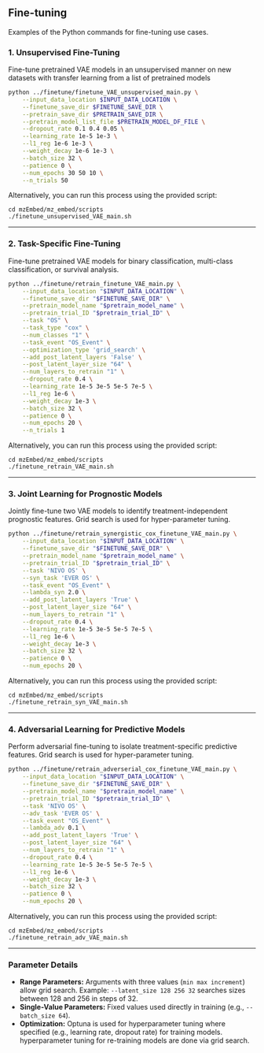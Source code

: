 ## Fine-tuning 

Examples of the Python commands for fine-tuning use cases. 

### **1. Unsupervised Fine-Tuning**
Fine-tune pretrained VAE models in an unsupervised manner on new datasets with transfer learning from a list of pretrained models

```bash
python ../finetune/finetune_VAE_unsupervised_main.py \
    --input_data_location $INPUT_DATA_LOCATION \
    --finetune_save_dir $FINETUNE_SAVE_DIR \
    --pretrain_save_dir $PRETRAIN_SAVE_DIR \
    --pretrain_model_list_file $PRETRAIN_MODEL_DF_FILE \
    --dropout_rate 0.1 0.4 0.05 \
    --learning_rate 1e-5 1e-3 \
    --l1_reg 1e-6 1e-3 \
    --weight_decay 1e-6 1e-3 \
    --batch_size 32 \
    --patience 0 \
    --num_epochs 30 50 10 \
    --n_trials 50
```

Alternatively, you can run this process using the provided script:
```
cd mzEmbed/mz_embed/scripts
./finetune_unsupervised_VAE_main.sh
```

---

### **2. Task-Specific Fine-Tuning**
Fine-tune pretrained VAE models for binary classification, multi-class classification, or survival analysis. 

```bash
python ../finetune/retrain_finetune_VAE_main.py \
    --input_data_location "$INPUT_DATA_LOCATION" \
    --finetune_save_dir "$FINETUNE_SAVE_DIR" \
    --pretrain_model_name "$pretrain_model_name" \
    --pretrain_trial_ID "$pretrain_trial_ID" \
    --task "OS" \
    --task_type "cox" \
    --num_classes "1" \
    --task_event "OS_Event" \
    --optimization_type 'grid_search' \
    --add_post_latent_layers 'False' \
    --post_latent_layer_size "64" \
    --num_layers_to_retrain "1" \
    --dropout_rate 0.4 \
    --learning_rate 1e-5 3e-5 5e-5 7e-5 \
    --l1_reg 1e-6 \
    --weight_decay 1e-3 \
    --batch_size 32 \
    --patience 0 \
    --num_epochs 20 \
    --n_trials 1
```

Alternatively, you can run this process using the provided script:
```
cd mzEmbed/mz_embed/scripts
./finetune_retrain_VAE_main.sh
```

---

### **3. Joint Learning for Prognostic Models**
Jointly fine-tune two VAE models to identify treatment-independent prognostic features. Grid search is used for hyper-parameter tuning.

```bash
python ../finetune/retrain_synergistic_cox_finetune_VAE_main.py \
    --input_data_location "$INPUT_DATA_LOCATION" \
    --finetune_save_dir "$FINETUNE_SAVE_DIR" \
    --pretrain_model_name "$pretrain_model_name" \
    --pretrain_trial_ID "$pretrain_trial_ID" \
    --task 'NIVO OS' \
    --syn_task 'EVER OS' \
    --task_event "OS_Event" \
    --lambda_syn 2.0 \
    --add_post_latent_layers 'True' \
    --post_latent_layer_size "64" \
    --num_layers_to_retrain "1" \
    --dropout_rate 0.4 \
    --learning_rate 1e-5 3e-5 5e-5 7e-5 \
    --l1_reg 1e-6 \
    --weight_decay 1e-3 \
    --batch_size 32 \
    --patience 0 \
    --num_epochs 20 \
```

Alternatively, you can run this process using the provided script:
```
cd mzEmbed/mz_embed/scripts
./finetune_retrain_syn_VAE_main.sh
```

---

### **4. Adversarial Learning for Predictive Models**
Perform adversarial fine-tuning to isolate treatment-specific predictive features. Grid search is used for hyper-parameter tuning.

```bash
python ../finetune/retrain_adverserial_cox_finetune_VAE_main.py \
    --input_data_location "$INPUT_DATA_LOCATION" \
    --finetune_save_dir "$FINETUNE_SAVE_DIR" \
    --pretrain_model_name "$pretrain_model_name" \
    --pretrain_trial_ID "$pretrain_trial_ID" \
    --task 'NIVO OS' \
    --adv_task 'EVER OS' \
    --task_event "OS_Event" \
    --lambda_adv 0.1 \
    --add_post_latent_layers 'True' \
    --post_latent_layer_size "64" \
    --num_layers_to_retrain "1" \
    --dropout_rate 0.4 \
    --learning_rate 1e-5 3e-5 5e-5 7e-5 \
    --l1_reg 1e-6 \
    --weight_decay 1e-3 \
    --batch_size 32 \
    --patience 0 \
    --num_epochs 20 \
```

Alternatively, you can run this process using the provided script:
```
cd mzEmbed/mz_embed/scripts
./finetune_retrain_adv_VAE_main.sh
```


---

### Parameter Details
- **Range Parameters:** Arguments with three values (`min max increment`) allow grid search. Example: `--latent_size 128 256 32` searches sizes between 128 and 256 in steps of 32.
- **Single-Value Parameters:** Fixed values used directly in training (e.g., `--batch_size 64`).
- **Optimization:** Optuna is used for hyperparameter tuning where specified (e.g., learning rate, dropout rate) for training models. hyperparameter tuning for re-training models are done via grid search. 

